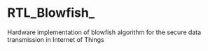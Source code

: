 # RTL_Blowfish_
Hardware implementation of blowfish algorithm for the secure data  transmission in Internet of Things

